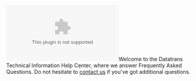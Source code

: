 

![](/assets/payment.datatrans2.biz.zip)Welcome to the Datatrans Technical Information Help Center, where we answer Frequently Asked Questions. Do not hesitate to [contact us](mailto://techinfo@datatrans.ch) if you've got additional questions.



